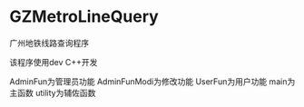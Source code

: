 # GZMetroLineQuery
广州地铁线路查询程序

该程序使用dev C++开发

AdminFun为管理员功能
AdminFunModi为修改功能
UserFun为用户功能
main为主函数
utility为辅佐函数
